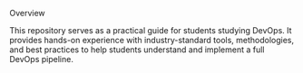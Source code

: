 Overview

This repository serves as a practical guide for students studying DevOps. 
It provides hands-on experience with industry-standard tools, 
methodologies, and best practices to help students understand and implement a full DevOps pipeline.
